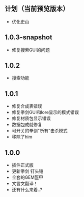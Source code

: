 ## 计划（当前预览版本）
* 优化史山

## 1.0.3-snapshot
* 修复搜索GUI的问题

## 1.0.2
* 搜索功能

## 1.0.1
* 修复合成表错误
* 修复拳剑GUI和lore显示的模式错误
* 修复材质包显示错误
* 数据包成就修复
* 可开关的拳剑"所有"击杀模式
* 移除了him

## 1.0.0
* 插件正式版
* 更新拳剑 钉头锤
* 全套的GEM盔甲
* 文言文翻译！
* 还有什么来着..?